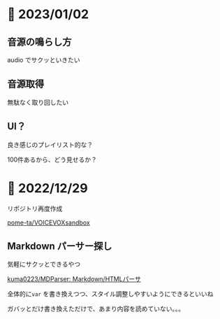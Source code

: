 # 📝 2023/01/02

## 音源の鳴らし方

audio でサクッといきたい

## 音源取得

無駄なく取り回したい

## UI？

良き感じのプレイリスト的な？

100件あるから、どう見せるか？

# 📝 2022/12/29

リポジトリ再度作成

[pome-ta/VOICEVOXsandbox](https://github.com/pome-ta/VOICEVOXsandbox)

## Markdown パーサー探し

気軽にサクッとできるやつ

[kuma0223/MDParser: Markdown/HTMLパーサ](https://github.com/kuma0223/MDParser)

全体的に`var` を書き換えつつ、スタイル調整しやすいようにできるといいね

ガバッとだけ書き換えただけで、あまり内容を読めていない。。。
